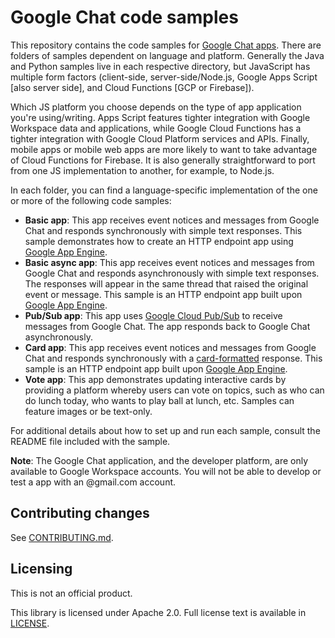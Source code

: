 # Google Chat code samples

This repository contains the code samples for
[Google Chat apps](https://developers.google.com/hangouts/chat/).
There are folders of samples dependent on language and platform. Generally
the Java and Python samples live in each respective directory, but JavaScript
has multiple form factors (client-side, server-side/Node.js, Google Apps
Script [also server side], and Cloud Functions [GCP or Firebase]).

Which JS platform you choose depends on the type of app application you're
using/writing. Apps Script features tighter integration with Google Workspace data and
applications, while Google Cloud Functions has a tighter integration with Google
Cloud Platform services and APIs. Finally, mobile apps or mobile web apps are
more likely to want to take advantage of Cloud Functions for Firebase. It is
also generally straightforward to port from one JS implementation to another,
for example, to Node.js.

In each folder, you can find a language-specific implementation of the
one or more of the following code samples:

  - **Basic app**: This app receives event notices and messages from Google
    Chat and responds synchronously with simple text responses. This sample
    demonstrates how to create an HTTP endpoint app using
    [Google App Engine](https://cloud.google.com/appengine/).
  - **Basic async app**: This app receives event notices and messages from
    Google Chat and responds asynchronously with simple text responses. The
    responses will appear in the same thread that raised the original event or
    message. This sample is an HTTP endpoint app built upon
    [Google App Engine](https://cloud.google.com/appengine/).
  - **Pub/Sub app**: This app uses
    [Google Cloud Pub/Sub](https://cloud.google.com/pubsub/) to receive messages
    from Google Chat. The app responds back to Google Chat asynchronously.
  - **Card app**: This app receives event notices and messages from Google
    Chat and responds synchronously with a
    [card-formatted](https://developers.google.com/hangouts/chat/concepts/cards)
    response. This sample is an HTTP endpoint app built upon
    [Google App Engine](https://cloud.google.com/appengine/).
  - **Vote app**: This app demonstrates updating interactive cards by providing
    a platform whereby users can vote on topics, such as who can do lunch today,
    who wants to play ball at lunch, etc. Samples can feature images or be
    text-only.

For additional details about how to set up and run each sample, consult the
README file included with the sample.

**Note**: The Google Chat application, and the developer platform, are only
available to Google Workspace accounts. You will not be able to develop or test a app
with an @gmail.com account.

## Contributing changes

See [CONTRIBUTING.md](CONTRIBUTING.md).

## Licensing

This is not an official product.

This library is licensed under Apache 2.0. Full license text is available in
[LICENSE](LICENSE).
